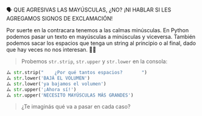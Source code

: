 :speaking_head: QUE AGRESIVAS LAS MAYÚSCULAS, ¿NO? ¡NI HABLAR SI LES AGREGAMOS SIGNOS DE EXCLAMACIÓN!

Por suerte en la contracara tenemos a las calmas minúsculas. En Python podemos pasar un texto en mayúsculas a minúsculas y viceversa. También podemos sacar los espacios que tenga un string al principio o al final, dado que hay veces no nos interesan. :man_shrugging:

> Probemos `str.strip`, `str.upper` y `str.lower` en la consola:
>
```python
ム str.strip("    ¿Por qué tantos espacios?       ")
ム str.lower('BAJÁ EL VOLUMEN')
ム str.lower('ya bajamos el volumen')
ム str.upper('¡Ahora sí!')
ム str.upper('NECESITO MAYÚSCULAS MÁS GRANDES')
```
> ¿Te imaginás qué va a pasar en cada caso?